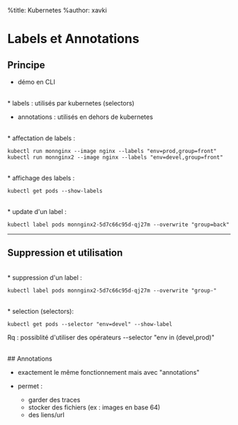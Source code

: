 %title: Kubernetes 
%author: xavki


# Labels et Annotations


## Principe

* démo en CLI

<br>
* labels : utilisés par kubernetes (selectors)

* annotations : utilisés en dehors de kubernetes

<br>
* affectation de labels :

```
kubectl run monnginx --image nginx --labels "env=prod,group=front"
kubectl run monnginx2 --image nginx --labels "env=devel,group=front"
```

<br>
* affichage des labels :

```
kubectl get pods --show-labels
```

<br>
* update d'un label :

```
kubectl label pods monnginx2-5d7c66c95d-qj27m --overwrite "group=back"
```

-----------------------------------------------------------------------------

## Suppression et utilisation


<br>
* suppression d'un label :

```
kubectl label pods monnginx2-5d7c66c95d-qj27m --overwrite "group-"
```

<br>
* selection (selectors):

```
kubectl get pods --selector "env=devel" --show-label
```

Rq : possiblité d'utiliser des opérateurs
 --selector "env in (devel,prod)"

<br>
## Annotations


* exactement le même fonctionnement mais avec "annotations"


* permet :
	- garder des traces
	- stocker des fichiers (ex : images en base 64)
	- des liens/url



